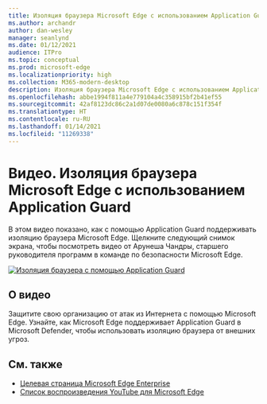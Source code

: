 ```yaml
---
title: Изоляция браузера Microsoft Edge с использованием Application Guard
ms.author: archandr
author: dan-wesley
manager: seanlynd
ms.date: 01/12/2021
audience: ITPro
ms.topic: conceptual
ms.prod: microsoft-edge
ms.localizationpriority: high
ms.collection: M365-modern-desktop
description: Изоляция браузера Microsoft Edge с использованием Application Guard
ms.openlocfilehash: abbe1994f811a4e779104a4c358915bf2b41ef55
ms.sourcegitcommit: 42af8123dc86c2a1d07de0080a6c878c151f354f
ms.translationtype: HT
ms.contentlocale: ru-RU
ms.lasthandoff: 01/14/2021
ms.locfileid: "11269338"
---
```

# Видео. Изоляция браузера Microsoft Edge с использованием Application Guard

В этом видео показано, как с помощью Application Guard поддерживать изоляцию браузера Microsoft Edge. Щелкните следующий снимок экрана, чтобы посмотреть видео от Арунеша Чандры, старшего руководителя программ в команде по безопасности Microsoft Edge.

[![Изоляция браузера с помощью Application Guard]( media/microsoft-edge-video-security-application-guard/0.png)](http://www.youtube.com/watch?v=zQjaRqNXMqw "Browser isolation using Application Guard")

## О видео

Защитите свою организацию от атак из Интернета с помощью Microsoft Edge. Узнайте, как Microsoft Edge поддерживает Application Guard в Microsoft Defender, чтобы использовать изоляцию браузера от внешних угроз.

## См. также

- [Целевая страница Microsoft Edge Enterprise](https://aka.ms/EdgeEnterprise)
- [Список воспроизведения YouTube для Microsoft Edge](https://www.youtube.com/playlist?list=PLXtHYVsvn_b-uXh1tMeYpT-0iD8tD3tFy)